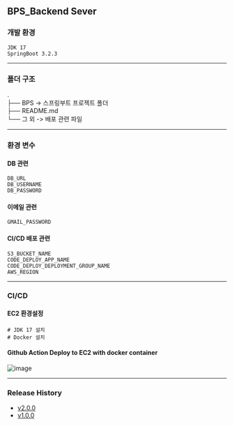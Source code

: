 ## BPS_Backend Sever

### 개발 환경
```
JDK 17
SpringBoot 3.2.3
```
___
### 폴더 구조
. </br>
├── BPS -> 스프링부트 프로젝트 폴더 </br>
├── README.md </br>
└── 그 외 -> 배포 관련 파일</br>
___
### 환경 변수
#### DB 관련
```
DB_URL
DB_USERNAME
DB_PASSWORD
```
#### 이메일 관련
```
GMAIL_PASSWORD
```
#### CI/CD 배포 관련
```
S3_BUCKET_NAME
CODE_DEPLOY_APP_NAME
CODE_DEPLOY_DEPLOYMENT_GROUP_NAME
AWS_REGION
```
___
### CI/CD
#### EC2 환경설정
```
# JDK 17 설치
# Docker 설치
```

#### Github Action Deploy to EC2 with docker container
![image](https://github.com/Team5-be01-Final-Project/Backend/assets/150888333/5d092b4d-9ff5-40e0-a55a-133ef07085ca)

___
### Release History
- [v2.0.0](https://github.com/Team5-be01-Final-Project/Backend/releases/tag/v2.0.0)
- [v1.0.0](https://github.com/Team5-be01-Final-Project/Backend/releases/tag/v1.0.0)

